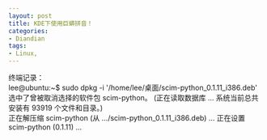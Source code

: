 ```yaml
---
layout: post
title: KDE下使用巨蟒拼音！
categories:
- Diandian
tags:
- Linux, 
---
```

终端记录：
<br />lee@ubuntu:~$ sudo dpkg -i '/home/lee/桌面/scim-python_0.1.11_i386.deb' 选中了曾被取消选择的软件包 scim-python。 (正在读取数据库 ... 系统当前总共安装有 93919 个文件和目录。)
<br />正在解压缩 scim-python (从 .../scim-python_0.1.11_i386.deb) ... 正在设置 scim-python (0.1.11) ...
<br />
<br />